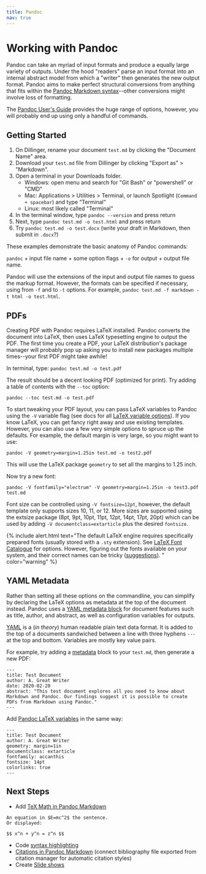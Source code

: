 ```yaml
---
title: Pandoc
nav: true
---
```


# Working with Pandoc

Pandoc can take an myriad of input formats and produce a equally large variety of outputs. 
Under the hood "readers" parse an input format into an internal abstract model from which a "writer" then generates the new output format.
Pandoc aims to make perfect structural conversions from anything that fits within the [Pandoc Markdown syntax](https://pandoc.org/MANUAL.html#pandocs-markdown)--other conversions might involve loss of formatting. 

The [Pandoc User's Guide](https://pandoc.org/MANUAL.html) provides the huge range of options, however, you will probably end up using only a handful of commands. 

## Getting Started

1. On Dillinger, rename your document `test.md` by clicking the "Document Name" area.
2. Download your `test.md` file from Dillinger by clicking "Export as" > "Markdown". 
3. Open a terminal in your Downloads folder. 
    - Windows: open menu and search for "Git Bash" or "powershell" or "CMD"
    - Mac: Applications > Utilities > Terminal, or launch Spotlight (`Command + spacebar`) and type “Terminal”
    - Linux: most likely called "Terminal"
3. In the terminal window, type `pandoc --version` and press return
4. Next, type `pandoc test.md -o test.html` and press return
5. Try `pandoc test.md -o test.docx` (write your draft in Markdown, then submit in `.docx`?)

These examples demonstrate the basic anatomy of Pandoc commands:

`pandoc` + input file name + some option flags + `-o` for output + output file name. 

Pandoc will use the extensions of the input and output file names to guess the markup format.
However, the formats can be specified if necessary, using from `-f` and to `-t` options. 
For example, `pandoc test.md -f markdown -t html -o test.html`.

## PDFs

Creating PDF with Pandoc requires LaTeX installed. 
Pandoc converts the document into LaTeX, then uses LaTeX typesetting engine to output the PDF. 
The first time you create a PDF, your LaTeX distribution's package manager will probably pop up asking you to install new packages multiple times--your first PDF might take awhile!

In terminal, type: `pandoc test.md -o test.pdf` 

The result should be a decent looking PDF (optimized for print).
Try adding a table of contents with the `--toc` option:

`pandoc --toc test.md -o test.pdf`

To start tweaking your PDF layout, you can pass LaTeX variables to Pandoc using the `-V` variable flag (see docs for all [LaTeX variable options](http://pandoc.org/MANUAL.html#variables-for-latex)).
If you know LaTeX, you can get fancy right away and use existing templates.
However, you can also use a few very simple options to spruce up the defaults.
For example, the default margin is very large, so you might want to use:

`pandoc -V geometry=margin=1.25in test.md -o test2.pdf`

This will use the LaTeX package `geometry` to set all the margins to 1.25 inch.

Now try a new font: 

`pandoc -V fontfamily="electrum" -V geometry=margin=1.25in -o test3.pdf test.md`

Font size can be controlled using `-V fontsize=12pt`, however, the default template only supports sizes 10, 11, or 12. 
More sizes are supported using the extsize package (8pt, 9pt, 10pt, 11pt, 12pt, 14pt, 17pt, 20pt) which can be used by adding `-V documentclass=extarticle` plus the desired `fontsize`.

{% include alert.html text="The default LaTeX engine requires specifically prepared fonts (usually stored with a `.sty` extension). See [LaTeX Font Catalogue](https://tug.org/FontCatalogue/) for options. However, figuring out the fonts available on your system, and their correct names can be tricky ([suggestions](https://evanwill.github.io/_drafts/notes/pandoc.html)). " color="warning" %}

## YAML Metadata 

Rather than setting all these options on the commandline, you can simplify by declaring the LaTeX options as metadata at the top of the document instead.
Pandoc uses a [YAML metadata block](https://pandoc.org/MANUAL.html#extension-yaml_metadata_block) for document features such as title, author, and abstract, as well as configuration variables for outputs. 

[YAML](http://www.yaml.org/) is a (*in theory*) human readable plain text data format.
It is added to the top of a documents sandwiched between a line with three hyphens `---` at the top and bottom. 
Variables are mostly key value pairs.

For example, try adding a [metadata](https://pandoc.org/MANUAL.html#metadata-variables) block to your `test.md`, then generate a new PDF:

```
---
title: Test Document
author: A. Great Writer
date: 2020-02-20
abstract: "This test document explores all you need to know about Markdown and Pandoc. Our findings suggest it is possible to create PDFs from Markdown using Pandoc."
---
```

Add [Pandoc LaTeX variables](https://pandoc.org/MANUAL.html#variables-for-latex) in the same way:

```
---
title: Test Document
author: A. Great Writer
geometry: margin=1in
documentclass: extarticle
fontfamily: accanthis
fontsize: 14pt
colorlinks: true
---
```

## Next Steps

- Add [TeX Math in Pandoc Markdown](https://pandoc.org/MANUAL.html#math) 

```
An equation in $E=mc^2$ the sentence.
Or displayed:

$$ x^n + y^n = z^n $$

```

- Code [syntax highlighting](https://pandoc.org/MANUAL.html#syntax-highlighting) 
- [Citations in Pandoc Markdown](https://pandoc.org/MANUAL.html#citations) (connect bibliography file exported from citation manager for automatic citation styles)
- Create [Slide shows](https://pandoc.org/MANUAL.html#producing-slide-shows-with-pandoc)
